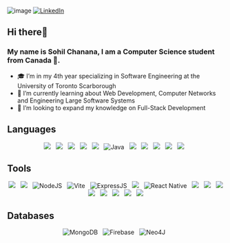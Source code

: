 ![image](https://github.com/user-attachments/assets/daf74c90-c423-4cec-b487-894f44e9ba7f)
[![LinkedIn](https://img.shields.io/badge/LinkedIn-0077B5?style=for-the-badge&logo=linkedin&logoColor=white)](https://www.linkedin.com/in/sohil-chanana/)


## Hi there👋
### My name is Sohil Chanana, I am a Computer Science student from Canada 🍁.

- 🎓 I’m in my 4th year specializing in Software Engineering at the University of Toronto Scarborough
- 🌱 I’m currently learning about Web Development, Computer Networks and Engineering Large Software Systems
- 🤔 I’m looking to expand my knowledge on Full-Stack Development

## Languages
<div align="center">

  [![](https://img.shields.io/badge/Python-14354C?style=for-the-badge&logo=python&logoColor=white)]()
  &nbsp;
  [![](https://img.shields.io/badge/JavaScript-323330?style=for-the-badge&logo=javascript&logoColor=F7DF1E)]()
  &nbsp;
  [![](https://img.shields.io/badge/HTML5-E34F26?style=for-the-badge&logo=html5&logoColor=white)]()
  &nbsp;
  [![](https://img.shields.io/badge/CSS3-1572B6?style=for-the-badge&logo=css3&logoColor=white)]()
  &nbsp;
  [![](https://img.shields.io/badge/C-00599C?style=for-the-badge&logo=c&logoColor=white)]()
  &nbsp;
  ![Java](https://img.shields.io/badge/java-%23ED8B00.svg?style=for-the-badge&logo=openjdk&logoColor=white)
  &nbsp;
  [![](https://img.shields.io/badge/MySQL-005C84?style=for-the-badge&logo=mysql&logoColor=white)]()
  &nbsp;
  [![](https://img.shields.io/badge/PostgreSQL-316192?style=for-the-badge&logo=postgresql&logoColor=white)]()
  &nbsp;
  [![](	https://img.shields.io/badge/Sqlite-003B57?style=for-the-badge&logo=sqlite&logoColor=white)]()
  &nbsp;
  ![](https://img.shields.io/badge/GraphQl-E10098?style=for-the-badge&logo=graphql&logoColor=white)
  &nbsp;
  [![](https://img.shields.io/badge/LaTeX-47A141?style=for-the-badge&logo=LaTeX&logoColor=white)]()
  &nbsp;
  
</div>

## Tools
<div align="center">
  
  [![](https://img.shields.io/badge/GitHub-100000?style=for-the-badge&logo=github&logoColor=white)]()
  &nbsp;
  [![](https://img.shields.io/badge/GitLab-330F63?style=for-the-badge&logo=gitlab&logoColor=white)]()
  &nbsp;
  ![NodeJS](https://img.shields.io/badge/node.js-6DA55F?style=for-the-badge&logo=node.js&logoColor=white)
  &nbsp;
  ![Vite](https://img.shields.io/badge/Vite-B73BFE?style=for-the-badge&logo=vite&logoColor=FFD62E)
  &nbsp;
  ![ExpressJS](https://img.shields.io/badge/Express%20js-000000?style=for-the-badge&logo=express&logoColor=white)
  &nbsp;
  [![](https://img.shields.io/badge/npm-CB3837?style=for-the-badge&logo=npm&logoColor=white)]()
  &nbsp;
  ![React Native](https://img.shields.io/badge/react_native-%2320232a.svg?style=for-the-badge&logo=react&logoColor=%2361DAFB)
  &nbsp;
  [![](https://img.shields.io/badge/Tailwind_CSS-38B2AC?style=for-the-badge&logo=tailwind-css&logoColor=white)]()
  &nbsp;
  [![](https://img.shields.io/badge/Jupyter-F37626.svg?&style=for-the-badge&logo=Jupyter&logoColor=white)]()
  &nbsp;
  [![](https://img.shields.io/badge/Postman-FF6C37?style=for-the-badge&logo=Postman&logoColor=white)]()
  &nbsp;
  [![](https://img.shields.io/badge/Jira-0052CC?style=for-the-badge&logo=Jira&logoColor=white)]()
  &nbsp;
  [![](https://img.shields.io/badge/Linux-FCC624?style=for-the-badge&logo=linux&logoColor=black)]()
  &nbsp;
  [![](https://img.shields.io/badge/Docker-2CA5E0?style=for-the-badge&logo=docker&logoColor=white)]()
  &nbsp;
  [![](https://img.shields.io/badge/Figma-F24E1E?style=for-the-badge&logo=figma&logoColor=white)]()
  &nbsp;
  [![](https://img.shields.io/badge/Canva-%2300C4CC.svg?&style=for-the-badge&logo=Canva&logoColor=white)]()
  &nbsp;
  
</div>

## Databases
<div align="center">
  
  ![MongoDB](https://img.shields.io/badge/MongoDB-%234ea94b.svg?style=for-the-badge&logo=mongodb&logoColor=white)
  &nbsp;
  ![Firebase](https://img.shields.io/badge/firebase-ffca28?style=for-the-badge&logo=firebase&logoColor=black)
  &nbsp;
  ![Neo4J](https://img.shields.io/badge/Neo4j-018bff?style=for-the-badge&logo=neo4j&logoColor=white)
  &nbsp;
</div>

